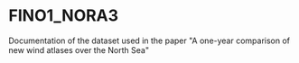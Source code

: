 # FINO1_NORA3
Documentation of the dataset used in the paper "A one-year comparison of new wind atlases over the North Sea"
